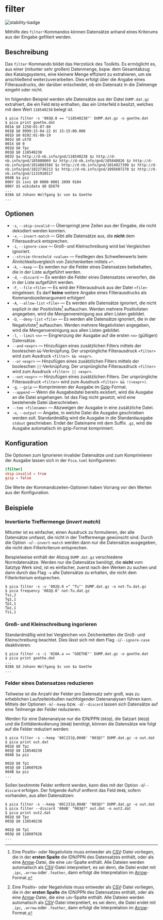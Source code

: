 # filter

![stability-badge](https://img.shields.io/badge/stability-stable-green?style=flat-square)

Mithilfe des `filter`-Kommandos können Datensätze anhand eines Kriterums
aus der Eingabe gefiltert werden.


## Beschreibung

Das `filter`-Kommando bildet das Herzstück des Toolkits. Es ermöglicht
es, aus einer (mitunter sehr großen) Datenmenge, bspw. dem Gesamtabzug
des Katalogsystems, eine kleinere Menge effizient zu extrahieren, um sie
anschließend weiterzuverarbeiten. Dies erfolgt über die Angabe eines
Filterausdrucks, der darüber entscheidet, ob ein Datensatz in die
Zielmenge eingeht oder nicht.

Im folgenden Beispiel werden alle Datensätze aus der Datei
`DUMP.dat.gz` extrahiert, die ein Feld `003@` enthalten, das ein
Unterfeld `0` besitzt, welches mit dem Wert `118540238` belegt ist.

```console
$ pica filter -s '003@.0 == "118540238"' DUMP.dat.gz -o goethe.dat
$ pica print goethe.dat
001A $0 1250:01-07-88
001B $0 9999:15-04-22 $t 15:15:00.000
001D $0 0292:01-08-19
001U $0 utf8
001X $0 0
002@ $0 Tpz
003@ $0 118540238
003U $a http://d-nb.info/gnd/118540238 $z http://d-nb.info/gnd/185808069 $z http://d-nb.info/gnd/185848826 $z http://d-nb.info/gnd/101488358X $z http://d-nb.info/gnd/1014927390 $z http://d-nb.info/gnd/1022736213 $z http://d-nb.info/gnd/1095607278 $z http://d-nb.info/gnd/1131918517
004B $a piz
006Y $S isni $0 0000 0001 2099 9104
006Y $S wikidata $0 Q5879
...
028A $d Johann Wolfgang $c von $a Goethe
...
```

## Optionen

* `-s`, `--skip-invalid` — Überspringt jene Zeilen aus der Eingabe, die
  nicht dekodiert werden konnten.
* `-v`, `--invert-match` — Gibt alle Datensätze aus, die **nicht** dem
  Filterausdruck entsprechen.
* `-i`, `--ignore-case` — Groß- und Kleinschreibung wird bei Vergleichen
  ignoriert.
* `--strsim-threshold <value>` — Festlegen des Schwellenwerts beim
  Ähnlichkeitsvergleich von Zeichenketten mittels `=*`.
* `-k`, `--keep` — Es werden nur die Felder eines Datensatzes
  beibehalten, die in der Liste aufgeführt werden.
* `-d`, `--discard` — Es werden die Felder eines Datensatzes verworfen,
    die in der Liste aufgeführt werden.
* `-F`, `--file` `<file>` — Es wird der Filterausdruck aus der Datei
  `<file>` eingelesen. Es darf **keine** weitere Angabe eines
  Filterausdrucks als Kommandozeilenargument erfolgen!
* `-A`, `--allow-list` `<file>` — Es werden alle Datensätze ignoriert,
  die nicht explizit in der Positivliste[^1] auftauchen. Werden mehrere
  Positivlisten angegeben, wird die Mengenvereinigung aus allen Listen
  gebildet.
* `-D`, `--deny-list` `<file>` — Es werden alle Datensätze ignoriert,
  die in der Negativliste[^1] auftauchen. Werden mehrere Negativlisten
  angegeben, wird die Mengenvereinigung aus allen Listen gebildet.
* `-l`, `--limit` `<n>` — Eingrenzung der Ausgabe auf die ersten `<n>`
  (gültigen) Datensätze.
* `--and` `<expr>` — Hinzufügen eines zusätzlichen Filters mittels der
  booleschen `&&`-Verknüpfung. Der ursprüngliche Filterausdruck
  `<filter>` wird zum Ausdruck `<filter> && <expr>`.
* `--or` `<expr>` — Hinzufügen eines zusätzlichen Filters mittels der
  booleschen `||`-Verknüpfung. Der ursprüngliche Filterausdruck
  `<filter>` wird zum Ausdruck `<filter> || <expr>`.
* `--not` `<expr>` — Hinzufügen eines zusätzlichen Filters. Der
  ursprüngliche Filterausdruck `<filter>` wird zum Ausdruck `<filter> &&
  !(<expr>)`.
* `-g`, `--gzip` — Komprimieren der Ausgabe im [Gzip]-Format.
* `--append` — Wenn die Ausgabedatei bereits existiert, wird die
  Ausgabe an die Datei angehangen. Ist das Flag nicht gesetzt, wird eine
  bestehende Datei überschrieben.
* `--tee <filename>` — Abzweigen der Ausgabe in eine zusätzliche Datei.
* `-o`, `--output` — Angabe, in welche Datei die Ausgabe geschrieben
  werden soll. Standardmäßig wird die Ausgabe in die Standardausgabe
  `stdout` geschrieben. Endet der Dateiname mit dem Suffix `.gz`, wird
  die Ausgabe automatisch im gzip-Format komprimiert.



## Konfiguration

<!-- TODO: Link zum allgemeinen Kapitel über die Konfigurationsdatei -->

Die Optionen zum Ignorieren invalider Datensätze und zum Komprimieren
der Ausgabe lassen sich in der `Pica.toml` konfigurieren:

```toml
[filter]
skip-invalid = true
gzip = false
```

Die Werte der Kommandozeilen-Optionen haben Vorrang vor den Werten aus
der Konfiguration.


## Beispiele

### Invertierte Treffermenge (_invert match_)

Mitunter ist es einfacher, einen Ausdruck zu formulieren, der alle
Datensätze umfasst, die nicht in der Treffermenge gewünscht sind. Durch
die Option `-v`/`--invert-match` werden dann nur die Datensätze
ausgegeben, die nicht dem Filterkriterum entsprechen.

Beispielweise enthält der Abzug `DUMP.dat.gz` verschiedene
Normdatensätze. Werden nur die Datensätze benötigt, die **nicht** vom
Satztyp Werk sind, ist es einfacher, zuerst nach den Werken zu suchen
und dann durch das Flag `-v` alle Datensätze zu erhalten, die nicht dem
Filterkriterium entsprechen.

```console
$ pica filter -s -v '002@.0 =^ "Tu"' DUMP.dat.gz -o not-Tu.dat.gz
$ pica frequency '002@.0' not-Tu.dat.gz
Tsz,2
Tg1,1
Tp1,1
Tpz,1
Ts1,1

```

### Groß- und Kleinschreibung ingorieren

Standardmäßig wird bei Vergleichen von Zeichenketten die Groß- und
Kleinschreibung beachtet. Dies lässt sich mit dem Flag
`-i`/`--ignore-case` deaktivieren:

```console
$ pica filter -s -i '028A.a == "GOETHE"' DUMP.dat.gz -o goethe.dat
$ pica print goethe.dat
...
028A $d Johann Wolfgang $c von $a Goethe
...
```

### Felder eines Datensatzes reduzieren

Teilweise ist die Anzahl der Felder pro Datensatz sehr groß, was zu
erheblichen Laufzeiteinbußen nachfolgender Datenanalysen führen kann.
Mittels der Optionen `-k`/`--keep` bzw. `-d`/`--discard` lassen sich
Datensätze auf eine Teilmenge der Felder reduzieren.

Werden für eine Datenanalyse nur die IDN/PPN (`003@`), die Satzart
(`002@`) und die Entitätenkodierung (`004B`) benötigt, können die
Datensätze wie folgt auf die Felder reduziert werden:

```console
$ pica filter -s --keep '00[23]@,004B' "003@?" DUMP.dat.gz -o out.dat
$ pica print out.dat
002@ $0 Tpz
003@ $0 118540238
004B $a piz

002@ $0 Tp1
003@ $0 118607626
004B $a piz
...
```

Sollen bestimmte Felder entfernt werden, kann dies mit der Option
`-d`/`--discard` erfolgen. Der folgende Aufruf entfernt das Feld `004B`,
sofern vorhanden, aus allen Datensätzen:

```console
$ pica filter -s --keep '00[23]@,004B' "003@?" DUMP.dat.gz -o out.dat
$ pica filter --discard '004B' "003@?" out.dat -o out2.dat
$ pica print out2.dat
002@ $0 Tpz
003@ $0 118540238

002@ $0 Tp1
003@ $0 118607626
...
```



[^1]: Eine Positiv- oder Negativliste muss entweder als [CSV]-Datei
    vorliegen, die in der **ersten Spalte** die IDN/PPN des Datensatzes
    enthält, oder als eine [Arrow]-Datei, die eine `idn`-Spalte enthält.
    Alle Dateien werden automatisch als [CSV]-Datei interpretiert, es
    sei denn, die Datei endet mit `.ipc`, `.arrow` oder `.feather`, dann
    erfolgt die Interpretation im [Arrow]-Format.

[Arrow]: https://arrow.apache.org/
[CSV]: https://de.wikipedia.org/wiki/CSV_(Dateiformat)
[Gzip]: https://de.wikipedia.org/wiki/Gzip
